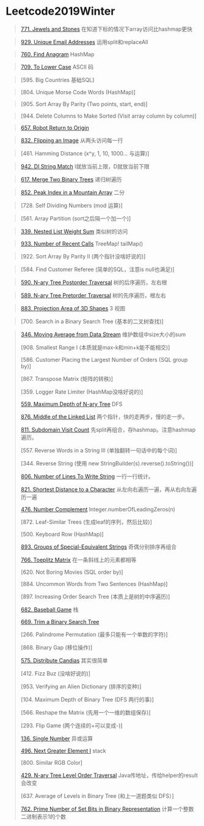 # Leetcode2019Winter
>  [771. Jewels and Stones](https://github.com/AlexQianYi/Leetcode2019Winter/blob/master/771.%20Jewels%20and%20Stones.md) 在知道下标的情况下array访问比hashmap更快

> [929. Unique Email Addresses](https://github.com/AlexQianYi/Leetcode2019Winter/blob/master/929.Unique%20Email%20Addresses.md) 运用split和replaceAll

> [760. Find Anagram](https://github.com/AlexQianYi/Leetcode2019Winter/blob/master/760.%20Find%20Anagram%20Mappings.md) HashMap

> [709. To Lower Case](https://github.com/AlexQianYi/Leetcode2019Winter/blob/master/709.%20To%20Lower%20Case.md) ASCII 码

>  [595. Big Countries 基础SQL]

>  [804. Unique Morse Code Words (HashMap)]

>  [905. Sort Array By Parity (Two points, start, end)]

>  [944. Delete Columns to Make Sorted (Visit array column by column)]

> [657. Robot Return to Origin](https://github.com/AlexQianYi/Leetcode2019Winter/blob/master/657.%20Robot%20Return%20to%20Origin.md) 

> [832. Flipping an Image](https://github.com/AlexQianYi/Leetcode2019Winter/blob/master/832.%20Flipping%20an%20Image.md) 从两头访问每一行

>  [461. Hamming Distance (x^y, 1, 10, 1000... 与运算)]

> [942. DI String Match](https://github.com/AlexQianYi/Leetcode2019Winter/blob/master/942.%20DI%20String%20Match.md) I就放当前上限，D就放当前下限

>  [617. Merge Two Binary Trees](https://github.com/AlexQianYi/Leetcode2019Winter/blob/master/617.%20Merge%20Two%20Binary%20Trees.md) 递归树遍历

>  [852. Peak Index in a Mountain Array](https://github.com/AlexQianYi/Leetcode2019Winter/blob/master/852.%20Peak%20Index%20in%20a%20Mountain%20Array.md) 二分

>  [728. Self Dividing Numbers (mod 运算)]

>  [561. Array Partition (sort之后隔一个加一个)]

>  [339. Nested List Weight Sum](https://github.com/AlexQianYi/Leetcode2019Winter/blob/master/339.%20Nested%20List%20Weight%20Sum.md) 类似树的访问

>  [933. Number of Recent Calls](https://github.com/AlexQianYi/Leetcode2019Winter/blob/master/933.%20Number%20of%20Recent%20Calls.md) TreeMap! tailMap()

> [922. Sort Array By Parity II (两个指针没啥好说的)]

> [584. Find Customer Referee (简单的SQL，注意is null也满足)]

>  [590. N-ary Tree Postorder Traversal](https://github.com/AlexQianYi/Leetcode2019Winter/blob/master/590.%20N-ary%20Tree%20Postorder%20Traversal.md) 树的后序遍历，左右根

>  [589. N-ary Tree Pretorder Traversal](https://github.com/AlexQianYi/Leetcode2019Winter/blob/master/589.%20N-ary%20Tree%20Preorder%20Traversal.md) 树的先序遍历，根左右

>  [883. Projection Area of 3D Shapes](https://github.com/AlexQianYi/Leetcode2019Winter/blob/master/883.%20Projection%20Area%20of%203D%20Shapes.md) 3 视图

> [700.  Search in a Binary Search Tree (基本的二叉树查找)]

>  [346. Moving Average from Data Stream](https://github.com/AlexQianYi/Leetcode2019Winter/blob/master/346.%20Moving%20Average%20from%20Data%20Stream.md) 维护数组中size大小的sum
> 
> [908.  Smallest Range I (本质就是max-k和min+k能不能相交)]
> 
> [586.  Customer Placing the Largest Number of Orders (SQL group by)]
> 
> [867.  Transpose Matrix (矩阵的转秩)]
> 
> [359.  Logger Rate Limiter (HashMap没啥好说的)]
> 
> [559. Maximum Depth of N-ary Tree](https://github.com/AlexQianYi/Leetcode2019Winter/blob/master/559.%20Maximum%20Depth%20of%20N-ary%20Tree.md) DFS
> 
> [876. Middle of the Linked List](https://github.com/AlexQianYi/Leetcode2019Winter/blob/master/876.%20Middle%20of%20the%20Linked%20List.md) 两个指针，快的走两步，慢的走一步。
> 
> [811. Subdomain Visit Count](https://github.com/AlexQianYi/Leetcode2019Winter/blob/master/811.Subdomain%20Visit%20Count.md) 先split再组合，存hashmap。注意hashmap遍历。
> 
> [557.  Reverse Words in a String III (单独翻转一句话中的每个词)]
> 
> [344.  Reverse String (使用 new StringBuilder(s).reverse().toString())]
> 
>  [806. Number of Lines To Write String](https://github.com/AlexQianYi/Leetcode2019Winter/blob/master/806.%20Number%20of%20Lines%20To%20Write%20String.md) 一行一行统计。
> 
> [821. Shortest Distance to a Character](https://github.com/AlexQianYi/Leetcode2019Winter/blob/master/821.%20Shortest%20Distance%20to%20a%20Character.md) 从左向右遍历一遍，再从右向左遍历一遍
> 
> [476. Number Complement](https://github.com/AlexQianYi/Leetcode2019Winter/blob/master/476.%20Number%20Complement.md) Integer.numberOfLeadingZeros(n)
> 
> [872. Leaf-Similar Trees (生成leaf的序列，然后比较)]
> 
> [500. Keyboard Row (HashMap)]
> 
> [893. Groups of Special-Equivalent Strings](https://github.com/AlexQianYi/Leetcode2019Winter/blob/master/893.%20Groups%20of%20Special-Equivalent%20Strings.md) 奇偶分别排序再组合
> 
> [766. Toeplitz Matrix](https://github.com/AlexQianYi/Leetcode2019Winter/blob/master/766.%20Toeplitz%20Matrix.md) 在一条斜线上的元素都相等
> 
> [620. Not Boring Movies (SQL order by)]
> 
> [884. Uncommon Words from Two Sentences (HashMap)]
> 
> [897. Increasing Order Search Tree (本质上是树的中序遍历)]
> 
> [682. Baseball Game](https://github.com/AlexQianYi/Leetcode2019Winter/blob/master/682.%20Baseball%20Game.md) 栈
> 
> [669. Trim a Binary Search Tree](https://github.com/AlexQianYi/Leetcode2019Winter/blob/master/669.%20Trim%20a%20Binary%20Search%20Tree.md) 
> 
> [266. Palindrome Permutation (最多只能有一个单数的字符)]
> 
> [868. Binary Gap (移位操作)]
> 
>  [575. Distribute Candias](https://github.com/AlexQianYi/Leetcode2019Winter/blob/master/575.%20Distribute%20Candies.md) 其实很简单
> 
> [412. Fizz Buz (没啥好说的)]
> 
> [953. Verifying an Alien Dictionary (排序的变种)]
> 
> [104. Maximum Depth of Binary Tree (DFS 两行的事)]
> 
> [566. Reshape the Matrix (先用一个一维的数组保存)]
> 
> [293. Flip Game (两个连续的+可以变成-)]
> 
> [136. Single Number](https://github.com/AlexQianYi/Leetcode2019Winter/blob/master/136.%20Single%20Number.md) 异或运算
> 
> [496. Next Greater Element I](https://github.com/AlexQianYi/Leetcode2019Winter/blob/master/496.%20Next%20Greater%20Element%20I.md) stack
> 
> [800. Similar RGB Color]
> 
> [429. N-ary Tree Level Order Traversal](https://github.com/AlexQianYi/Leetcode2019Winter/blob/master/429.%20N-ary%20Tree%20Level%20Order%20Traversal.md) Java传地址，传给helper的result会改变
> 
> [637. Average of Levels in Binary Tree (和上一道题类似 DFS）]
> 
> [762. Prime Number of Set Bits in Binary Representation](https://github.com/AlexQianYi/Leetcode2019Winter/blob/master/762.%20Prime%20Number%20of%20Set%20Bits%20in%20Binary%20Representation.md) 计算一个整数二进制表示1的个数